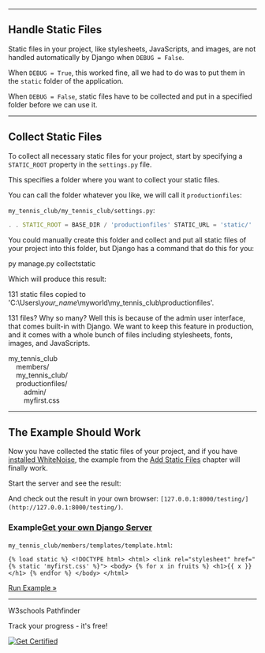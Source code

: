 ___

## Handle Static Files

Static files in your project, like stylesheets, JavaScripts, and images, are not handled automatically by Django when `DEBUG = False`.

When `DEBUG = True`, this worked fine, all we had to do was to put them in the `static` folder of the application.

When `DEBUG = False`, static files have to be collected and put in a specified folder before we can use it.

___

## Collect Static Files

To collect all necessary static files for your project, start by specifying a `STATIC_ROOT` property in the `settings.py` file.

This specifies a folder where you want to collect your static files.

You can call the folder whatever you like, we will call it `productionfiles`:

`my_tennis_club/my_tennis_club/settings.py`:

```jsx
. . STATIC_ROOT = BASE_DIR / 'productionfiles' STATIC_URL = 'static/' . .
```

You could manually create this folder and collect and put all static files of your project into this folder, but Django has a command that do this for you:

py manage.py collectstatic

Which will produce this result:

131 static files copied to 'C:\\Users\\_your\_name_\\myworld\\my\_tennis\_club\\productionfiles'.

131 files? Why so many? Well this is because of the admin user interface, that comes built-in with Django. We want to keep this feature in production, and it comes with a whole bunch of files including stylesheets, fonts, images, and JavaScripts.

my\_tennis\_club  
    members/  
    my\_tennis\_club/  
    productionfiles/  
        admin/  
        myfirst.css  

___

## The Example Should Work

Now you have collected the static files of your project, and if you have [installed WhiteNoise](https://www.w3schools.com/django/django_static_whitenoise.php), the example from the [Add Static Files](https://www.w3schools.com/django/django_add_static_files.php) chapter will finally work.

Start the server and see the result:

And check out the result in your own browser: `[127.0.0.1:8000/testing/](http://127.0.0.1:8000/testing/)`.

### Example[Get your own Django Server](https://www.w3schools.com/django/django_server.php "W3Schools Spaces")

`my_tennis_club/members/templates/template.html`:

```django
{% load static %} <!DOCTYPE html> <html> <link rel="stylesheet" href="{% static 'myfirst.css' %}"> <body> {% for x in fruits %} <h1>{{ x }}</h1> {% endfor %} </body> </html>
```

[Run Example »](https://www.w3schools.com/django/showdjango.php?filename=demo_static_css)

___

W3schools Pathfinder

Track your progress - it's free!

   [![Get Certified](https://www.w3schools.com/images/img_fullaccess_up_sep1_green_300.png)](https://campus.w3schools.com/products/w3schools-full-access-course)